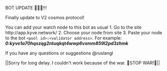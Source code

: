 BOT UPDATE 🎉🎉🎉\!\!\!

Finally update to V2 cosmos protocol\!

You can add your watch node to this bot as usual
1\. Go to the site http://app\.kyve\.network/
2\. Сhoose your node from site
3\. Paste your node to the bot `<pool id>:<validator address>`\. For example: ***0:kyve1a70hqszqg2ntuqkqt4wwp6vxmm859l2pd3zhmk***

If you have any questions or suggestions @ruslangl

||Sorry for long delay\. I couldn't work because of the war\. 🛑STOP WAR\!🛑||
